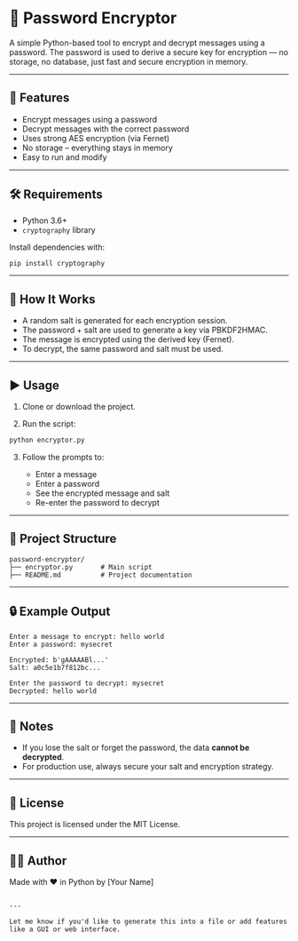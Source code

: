 # 🔐 Password Encryptor

A simple Python-based tool to encrypt and decrypt messages using a password. The password is used to derive a secure key for encryption — no storage, no database, just fast and secure encryption in memory.

---

## 🚀 Features

- Encrypt messages using a password
- Decrypt messages with the correct password
- Uses strong AES encryption (via Fernet)
- No storage – everything stays in memory
- Easy to run and modify

---

## 🛠️ Requirements

- Python 3.6+
- `cryptography` library

Install dependencies with:

```bash
pip install cryptography
````

---

## 🧪 How It Works

* A random salt is generated for each encryption session.
* The password + salt are used to generate a key via PBKDF2HMAC.
* The message is encrypted using the derived key (Fernet).
* To decrypt, the same password and salt must be used.

---

## ▶️ Usage

1. Clone or download the project.

2. Run the script:

```bash
python encryptor.py
```

3. Follow the prompts to:

   * Enter a message
   * Enter a password
   * See the encrypted message and salt
   * Re-enter the password to decrypt

---

## 📁 Project Structure

```
password-encryptor/
├── encryptor.py       # Main script
├── README.md          # Project documentation
```

---

## 🔒 Example Output

```
Enter a message to encrypt: hello world
Enter a password: mysecret

Encrypted: b'gAAAAABl...'
Salt: a0c5e1b7f812bc...

Enter the password to decrypt: mysecret
Decrypted: hello world
```

---

## 📌 Notes

* If you lose the salt or forget the password, the data **cannot be decrypted**.
* For production use, always secure your salt and encryption strategy.

---

## 📄 License

This project is licensed under the MIT License.

---

## 👨‍💻 Author

Made with ❤️ in Python by \[Your Name]

```

---

Let me know if you'd like to generate this into a file or add features like a GUI or web interface.
```
